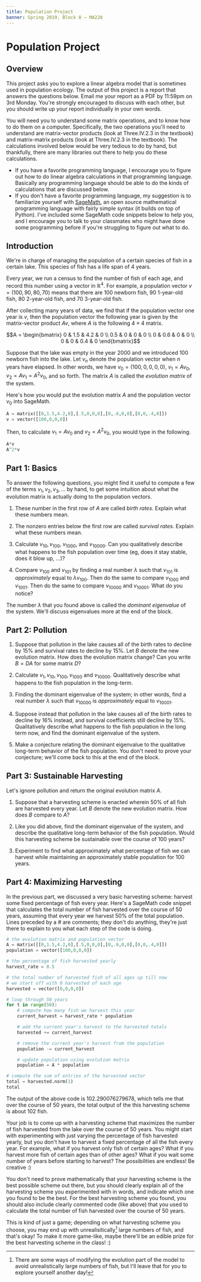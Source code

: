 ```yaml
---
title: Population Project
banner: Spring 2019, Block 8 — MA220
---
```


# Population Project

## Overview

This project asks you to explore a linear algebra model that is sometimes used in population ecology. The output of this project is a report that answers the questions below. Email me your report as a PDF by 11:59pm on 3rd Monday. You're strongly encouraged to discuss with each other, but you should write up your report individually in your own words.

You will need you to understand some matrix operations, and to know how to do them on a computer. Specifically, the two operations you'll need to understand are matrix-vector products (look at Three.IV.2.3 in the textbook) and matrix-matrix products (look at Three.IV.2.3 in the textbook). The calculations involved below would be very tedious to do by hand, but thankfully, there are many libraries out there to help you do these calculations.

* If you have a favorite programming language, I encourage you to figure out how to do linear algebra calculations in that programming language. Basically any programming language should be able to do the kinds of calculations that are discussed below.
* If you don't have a favorite programming language, my suggestion is to familiarize yourself with [SageMath](https://www.sagemath.org/), an open source mathematical programming language with fairly simple syntax (it builds on top of Python). I've included some SageMath code snippets below to help you, and I encourage you to talk to your classmates who might have done some programming before if you're struggling to figure out what to do.

## Introduction

We're in charge of managing the population of a certain species of fish in a certain lake. This species of fish has a life span of 4 years.

Every year, we run a census to find the number of fish of each age, and record this number using a vector in $\mathbb{R}^{4}$. For example, a population vector $v = (100,90,80,70)$ means that there are 100 newborn fish, 90 1-year-old fish, 80 2-year-old fish, and 70 3-year-old fish.

After collecting many years of data, we find that if the population vector one year is $v$, then the population vector the following year is given by the matrix-vector product $Av$, where $A$ is the following $4 \times 4$ matrix.

$$A = \begin{bmatrix}
0 & 1.5 & 4.2 & 0 \\
0.5 & 0 & 0 & 0 \\
0 & 0.6 & 0 & 0 \\
0 & 0 & 0.4 & 0
\end{bmatrix}$$

Suppose that the lake was empty in the year 2000 and we introduced 100 newborn fish into the lake. Let $v_n$ denote the population vector when $n$ years have elapsed. In other words, we have $v_0 = (100, 0, 0, 0, 0)$, $v_1 = Av_0$, $v_2 = Av_1 = A^2v_0$, and so forth.
The matrix $A$ is called the *evolution matrix* of the system.

Here's how you would put the evolution matrix $A$ and the population vector $v_0$ into SageMath.

~~~Python
A = matrix([[0,1.5,4.2,0],[.5,0,0,0],[0,.6,0,0],[0,0,.4,0]])
v = vector([100,0,0,0])
~~~

Then, to calculate $v_1 = Av_0$ and $v_2 = A^2v_0$, you would type in the following.

~~~Python
A*v
A^2*v
~~~

## Part 1: Basics

To answer the following questions, you might find it useful to compute a few of the terms $v_1, v_2, v_3, ...$ by hand, to get some intuition about what the evolution matrix is actually doing to the population vectors.

1. These number in the first row of $A$ are called *birth rates*. Explain what these numbers mean.

2. The nonzero entries below the first row are called *survival rates*. Explain what these numbers mean.

3. Calculate $v_{10}, v_{100}$, $v_{1000}$, and $v_{10000}$. Can you qualitatively describe what happens to the fish population over time (eg, does it stay stable, does it blow up, ...)?

4. Compare $v_{100}$ and $v_{101}$ by finding a real number $\lambda$ such that $v_{101}$ is *approximately* equal to $\lambda v_{100}$. Then do the same to compare $v_{1000}$ and $v_{1001}$. Then do the same to compare $v_{10000}$ and $v_{10001}$. What do you notice?

The number $\lambda$ that you found above is called the *dominant eigenvalue* of the system. We'll discuss eigenvalues more at the end of the block.

## Part 2: Pollution

1. Suppose that pollution in the lake causes all of the birth rates to decline by 15\% and survival rates to decline by 15\%. Let $B$ denote the new evolution matrix. How does the evolution matrix change? Can you write $B = DA$ for some matrix $D$?

2. Calculate $v_1, v_{10}, v_{100}, v_{1000}$ and $v_{10000}$. Qualitatively describe what happens to the fish population in the long-term.

3. Finding the dominant eigenvalue of the system; in other words, find a real number $\lambda$ such that $v_{10000}$ is *approximately* equal to $v_{10001}$.

4. Suppose instead that pollution in the lake causes all of the birth rates to decline by 16\% instead, and survival coefficients still decline by 15\%. Qualitatively describe what happens to the fish population in the long term now, and find the dominant eigenvalue of the system.

6. Make a conjecture relating the dominant eigenvalue to the qualitative long-term behavior of the fish population. You don't need to prove your conjecture; we'll come back to this at the end of the block.

## Part 3: Sustainable Harvesting

Let's ignore pollution and return the original evolution matrix $A$.

1. Suppose that a harvesting scheme is enacted wherein 50\% of all fish are harvested every year. Let $B$ denote the new evolution matrix. How does $B$ compare to $A$?

2. Like you did above, find the dominant eigenvalue of the system, and describe the qualitative long-term behavior of the fish population. Would this harvesting scheme be sustainable over the course of 100 years?

3. Experiment to find what approximately what percentage of fish we can harvest while maintaining an approximately stable population for 100 years.

## Part 4: Maximizing Harvesting

In the previous part, we discussed a very basic harvesting scheme: harvest some fixed percentage of fish every year. Here's a SageMath code snippet that calculates the total number of fish harvested over the course of 50 years, assuming that every year we harvest 50% of the total population. Lines preceded by a # are comments; they don't do anything, they're just there to explain to you what each step of the code is doing.

~~~Python
# the evolution matrix and population vector
A = matrix([[0,1.5,4.2,0],[.5,0,0,0],[0,.6,0,0],[0,0,.4,0]])
population = vector([100,0,0,0])

# the percentage of fish harvested yearly
harvest_rate = 0.5

# the total number of harvested fish of all ages up till now
# we start off with 0 harvested of each age
harvested = vector([0,0,0,0])

# loop through 50 years
for t in range(50):
    # compute how many fish we harvest this year
    current_harvest = harvest_rate * population

    # add the current year's harvest to the harvested totals
    harvested += current_harvest

    # remove the current year's harvest from the population
    population -= current_harvest

    # update population using evolution matrix
    population = A * population

# compute the sum of entries of the harvested vector
total = harvested.norm(1)
total
~~~

The output of the above code is 102.290076279678, which tells me that over the course of 50 years, the total output of the this harvesting scheme is about 102 fish.

Your job is to come up with a harvesting scheme that maximizes the number of fish harvested from the lake over the course of 50 years. You might start with experimenting with just varying the percentage of fish harvested yearly, but you don't have to harvest a fixed percentage of all the fish every year. For example, what if you harvest only fish of certain ages? What if you harvest more fish of certain ages than of other ages? What if you wait some number of years before starting to harvest? The possibilities are endless! Be creative :)

You don't need to prove mathematically that your harvesting scheme is the best possible scheme out there, but you should clearly explain all of the harvesting scheme you experimented with in words, and indicate which one you found to be the best. For the best harvesting scheme you found, you should also include clearly commented code (like above) that you used to calculate the total number of fish harvested over the course of 50 years.

This is kind of just a game; depending on what harvesting scheme you choose, you may end up with unrealisitically[^modify] large numbers of fish, and that's okay! To make it more game-like, maybe there'll be an edible prize for the best harvesting scheme in the class! :)

[^modify]: There are some ways of modifying the evolution part of the model to avoid unrealistically large numbers of fish, but I'll leave that for you to explore yourself another day!

